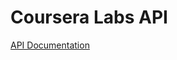 Coursera Labs API
=================

[API Documentation](https://docs.google.com/document/d/1Bw6emLEWcyzcwNyPjQnV5GEECeXQULYaZYr8zPOLI0E/edit#heading=h.4bc8gyy13q4i)
